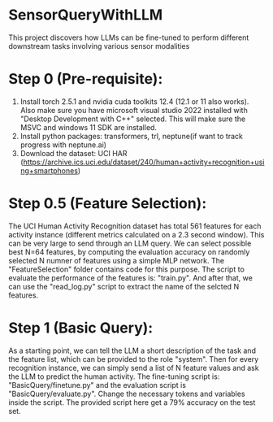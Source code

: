 # SensorQueryWithLLM
This project discovers how LLMs can be fine-tuned to perform different downstream tasks involving various sensor modalities

# Step 0 (Pre-requisite):
1. Install torch 2.5.1 and nvidia cuda toolkits 12.4 (12.1 or 11 also works). Also make sure you have microsoft visual studio 2022 installed with "Desktop Development with C++" selected. This will make sure the MSVC and windows 11 SDK are installed.
2. Install python packages: transformers, trl, neptune(if want to track progress with neptune.ai)
3. Download the dataset: UCI HAR (https://archive.ics.uci.edu/dataset/240/human+activity+recognition+using+smartphones)

# Step 0.5 (Feature Selection):
The UCI Human Activity Recognition dataset has total 561 features for each activity instance (different metrics calculated on a 2.3 second window). This can be very large to send through an LLM query. We can select possible best N=64 features, by computing the evaluation accuracy on randomly selected N numner of features using a simple MLP network. The "FeatureSelection" folder contains code for this purpose. The script to evaluate the performance of the features is: "train.py". And after that, we can use the "read_log.py" script to extract the name of the selcted N features.

# Step 1 (Basic Query):
As a starting point, we can tell the LLM a short description of the task and the feature list, which can be provided to the role "system". Then for every recognition instance, we can simply send a list of N feature values and ask the LLM to predict the human activity.
The fine-tuning script is: "BasicQuery/finetune.py" and the evaluation script is "BasicQuery/evaluate.py". Change the necessary tokens and variables inside the script. The provided script here get a 79% accuracy on the test set.
